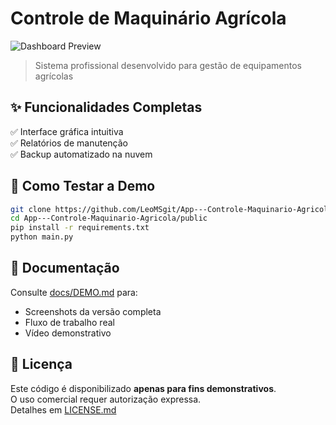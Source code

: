 # Controle de Maquinário Agrícola

![Dashboard Preview](docs/screenshots/dashboard.png)

> Sistema profissional desenvolvido para gestão de equipamentos agrícolas

## ✨ Funcionalidades Completas
✅ Interface gráfica intuitiva  
✅ Relatórios de manutenção  
✅ Backup automatizado na nuvem  

## 🚀 Como Testar a Demo
```bash
git clone https://github.com/LeoMSgit/App---Controle-Maquinario-Agricola.git
cd App---Controle-Maquinario-Agricola/public
pip install -r requirements.txt
python main.py
```

## 📄 Documentação
Consulte [docs/DEMO.md](docs/DEMO.md) para:
- Screenshots da versão completa
- Fluxo de trabalho real
- Vídeo demonstrativo

## 📝 Licença
Este código é disponibilizado **apenas para fins demonstrativos**.  
O uso comercial requer autorização expressa.  
Detalhes em [LICENSE.md](https://github.com/LeoMSgit/App---Controle-Maquinario-Agricola/blob/main/LINCENSE.md)
